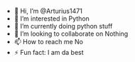 - 👋 Hi, I’m @Arturius1471
- 👀 I’m interested in Python
- 🌱 I’m currently doing python stuff
- 💞️ I’m looking to collaborate on Nothing
- 📫 How to reach me No
- ⚡ Fun fact: I am da best

<!---
Arturius1471/Arturius1471 is a ✨ special ✨ repository because its `README.md` (this file) appears on your GitHub profile.
You can click the Preview link to take a look at your changes.
--->
